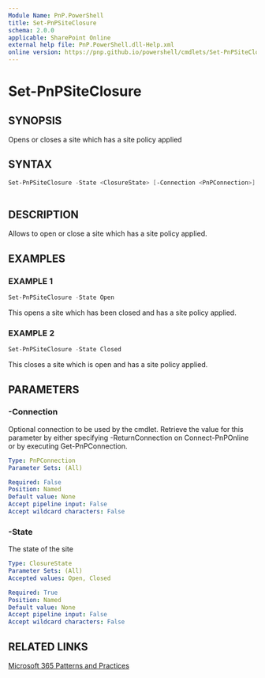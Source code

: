 ```yaml
---
Module Name: PnP.PowerShell
title: Set-PnPSiteClosure
schema: 2.0.0
applicable: SharePoint Online
external help file: PnP.PowerShell.dll-Help.xml
online version: https://pnp.github.io/powershell/cmdlets/Set-PnPSiteClosure.html
---
```

 
# Set-PnPSiteClosure

## SYNOPSIS
Opens or closes a site which has a site policy applied

## SYNTAX

```powershell
Set-PnPSiteClosure -State <ClosureState> [-Connection <PnPConnection>]
 
```

## DESCRIPTION

Allows to open or close a site which has a site policy applied.

## EXAMPLES

### EXAMPLE 1
```powershell
Set-PnPSiteClosure -State Open
```

This opens a site which has been closed and has a site policy applied.

### EXAMPLE 2
```powershell
Set-PnPSiteClosure -State Closed
```

This closes a site which is open and has a site policy applied.

## PARAMETERS

### -Connection
Optional connection to be used by the cmdlet. Retrieve the value for this parameter by either specifying -ReturnConnection on Connect-PnPOnline or by executing Get-PnPConnection.

```yaml
Type: PnPConnection
Parameter Sets: (All)

Required: False
Position: Named
Default value: None
Accept pipeline input: False
Accept wildcard characters: False
```

### -State
The state of the site

```yaml
Type: ClosureState
Parameter Sets: (All)
Accepted values: Open, Closed

Required: True
Position: Named
Default value: None
Accept pipeline input: False
Accept wildcard characters: False
```



## RELATED LINKS

[Microsoft 365 Patterns and Practices](https://aka.ms/m365pnp)

